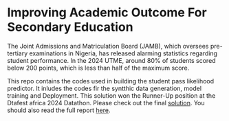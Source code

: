 # Improving Academic Outcome For Secondary Education

The Joint Admissions and Matriculation Board (JAMB), which oversees pre-tertiary examinations in Nigeria, has released alarming statistics regarding student performance. In the 2024 UTME, around 80% of students scored below 200 points, which is less than half of the maximum score.


This repo contains the codes used in building the student pass likelihood predictor. It inludes the codes fir the syntthic data generation, model training and Deployment. This solution won the Runner-Up position at the Dtafest africa 2024 Datathon. 
Please check out the final [solution](https://starlight-academy-landing.onrender.com/). You should also read the full report [here](https://joshuaolubori.my.canva.site/starlight-datafest-24). 
